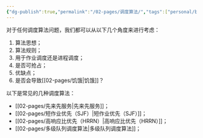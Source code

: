 ```yaml
---
{"dg-publish":true,"permalink":"/02-pages/调度算法/","tags":["personal/blog","os"]}
---
```


对于任何调度算法问题，我们都可以从以下几个角度来进行考虑：
 1. 算法思想；
 2. 算法规则；
 3. 用于作业调度还是进程调度；
 4. 是否可抢占；
 5. 优缺点；
 6. 是否会导致[[02-pages/饥饿\|饥饿]]？

以下是常见的几种调度算法：
- [[02-pages/先来先服务\|先来先服务]]；
- [[02-pages/短作业优先（SJF）\|短作业优先（SJF）]]；
- [[02-pages/高响应比优先（HRRN）\|高响应比优先（HRRN）]]；
- [[02-pages/多级队列调度算法\|多级队列调度算法]]；